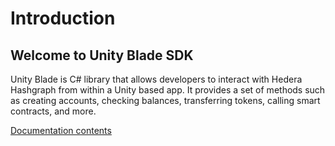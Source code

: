 # Introduction

## Welcome to Unity Blade SDK

Unity Blade is C# library that allows developers to interact with Hedera Hashgraph from within a Unity based app. It provides a set of methods such as creating accounts, checking balances, transferring tokens, calling smart contracts, and more.

[Documentation contents](SUMMARY.md)